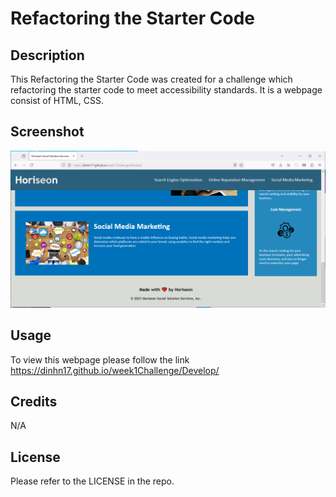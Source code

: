 # Refactoring the Starter Code

## Description

This Refactoring the Starter Code was created for a challenge which refactoring the starter code to meet accessibility standards. It is a webpage consist of HTML, CSS.

## Screenshot

![alt text](./Develop/assets/images/Screenshot.PNG)

## Usage

To view this webpage please follow the link https://dinhn17.github.io/week1Challenge/Develop/

## Credits

N/A

## License

Please refer to the LICENSE in the repo.
